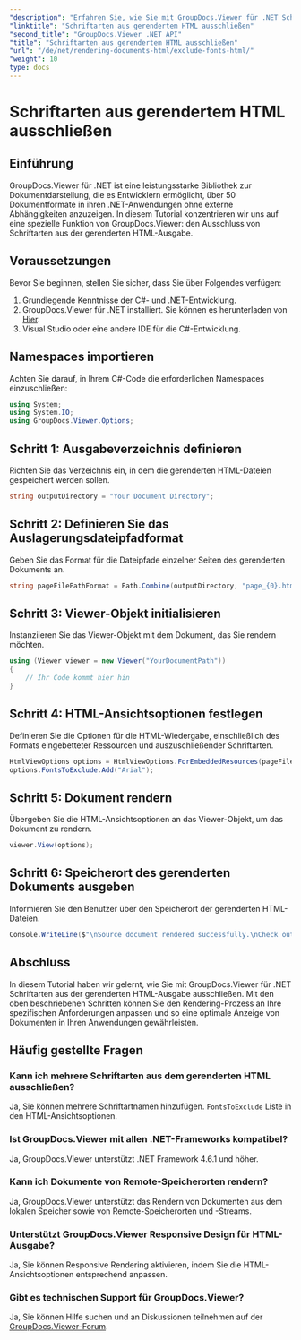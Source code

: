 ```yaml
---
"description": "Erfahren Sie, wie Sie mit GroupDocs.Viewer für .NET Schriftarten aus gerendertem HTML ausschließen. Folgen Sie dieser Schritt-für-Schritt-Anleitung für eine nahtlose Dokumentanzeige."
"linktitle": "Schriftarten aus gerendertem HTML ausschließen"
"second_title": "GroupDocs.Viewer .NET API"
"title": "Schriftarten aus gerendertem HTML ausschließen"
"url": "/de/net/rendering-documents-html/exclude-fonts-html/"
"weight": 10
type: docs
---
```

# Schriftarten aus gerendertem HTML ausschließen

## Einführung
GroupDocs.Viewer für .NET ist eine leistungsstarke Bibliothek zur Dokumentdarstellung, die es Entwicklern ermöglicht, über 50 Dokumentformate in ihren .NET-Anwendungen ohne externe Abhängigkeiten anzuzeigen. In diesem Tutorial konzentrieren wir uns auf eine spezielle Funktion von GroupDocs.Viewer: den Ausschluss von Schriftarten aus der gerenderten HTML-Ausgabe. 
## Voraussetzungen
Bevor Sie beginnen, stellen Sie sicher, dass Sie über Folgendes verfügen:
1. Grundlegende Kenntnisse der C#- und .NET-Entwicklung.
2. GroupDocs.Viewer für .NET installiert. Sie können es herunterladen von [Hier](https://releases.groupdocs.com/viewer/net/).
3. Visual Studio oder eine andere IDE für die C#-Entwicklung.

## Namespaces importieren
Achten Sie darauf, in Ihrem C#-Code die erforderlichen Namespaces einzuschließen:
```csharp
using System;
using System.IO;
using GroupDocs.Viewer.Options;
```

## Schritt 1: Ausgabeverzeichnis definieren
Richten Sie das Verzeichnis ein, in dem die gerenderten HTML-Dateien gespeichert werden sollen.
```csharp
string outputDirectory = "Your Document Directory";
```
## Schritt 2: Definieren Sie das Auslagerungsdateipfadformat
Geben Sie das Format für die Dateipfade einzelner Seiten des gerenderten Dokuments an.
```csharp
string pageFilePathFormat = Path.Combine(outputDirectory, "page_{0}.html");
```
## Schritt 3: Viewer-Objekt initialisieren
Instanziieren Sie das Viewer-Objekt mit dem Dokument, das Sie rendern möchten.
```csharp
using (Viewer viewer = new Viewer("YourDocumentPath"))
{
    // Ihr Code kommt hier hin
}
```
## Schritt 4: HTML-Ansichtsoptionen festlegen
Definieren Sie die Optionen für die HTML-Wiedergabe, einschließlich des Formats eingebetteter Ressourcen und auszuschließender Schriftarten.
```csharp
HtmlViewOptions options = HtmlViewOptions.ForEmbeddedResources(pageFilePathFormat);
options.FontsToExclude.Add("Arial");
```
## Schritt 5: Dokument rendern
Übergeben Sie die HTML-Ansichtsoptionen an das Viewer-Objekt, um das Dokument zu rendern.
```csharp
viewer.View(options);
```
## Schritt 6: Speicherort des gerenderten Dokuments ausgeben
Informieren Sie den Benutzer über den Speicherort der gerenderten HTML-Dateien.
```csharp
Console.WriteLine($"\nSource document rendered successfully.\nCheck output in {outputDirectory}.");
```

## Abschluss
In diesem Tutorial haben wir gelernt, wie Sie mit GroupDocs.Viewer für .NET Schriftarten aus der gerenderten HTML-Ausgabe ausschließen. Mit den oben beschriebenen Schritten können Sie den Rendering-Prozess an Ihre spezifischen Anforderungen anpassen und so eine optimale Anzeige von Dokumenten in Ihren Anwendungen gewährleisten.
## Häufig gestellte Fragen
### Kann ich mehrere Schriftarten aus dem gerenderten HTML ausschließen?
Ja, Sie können mehrere Schriftartnamen hinzufügen. `FontsToExclude` Liste in den HTML-Ansichtsoptionen.
### Ist GroupDocs.Viewer mit allen .NET-Frameworks kompatibel?
Ja, GroupDocs.Viewer unterstützt .NET Framework 4.6.1 und höher.
### Kann ich Dokumente von Remote-Speicherorten rendern?
Ja, GroupDocs.Viewer unterstützt das Rendern von Dokumenten aus dem lokalen Speicher sowie von Remote-Speicherorten und -Streams.
### Unterstützt GroupDocs.Viewer Responsive Design für HTML-Ausgabe?
Ja, Sie können Responsive Rendering aktivieren, indem Sie die HTML-Ansichtsoptionen entsprechend anpassen.
### Gibt es technischen Support für GroupDocs.Viewer?
Ja, Sie können Hilfe suchen und an Diskussionen teilnehmen auf der [GroupDocs.Viewer-Forum](https://forum.groupdocs.com/c/viewer/9).
